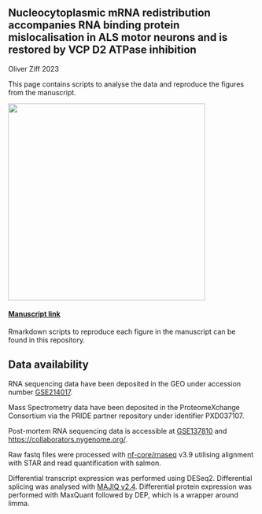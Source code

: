 ## Nucleocytoplasmic mRNA redistribution accompanies RNA binding protein mislocalisation in ALS motor neurons and is restored by VCP D2 ATPase inhibition

Oliver Ziff 2023

This page contains scripts to analyse the data and reproduce the figures from the manuscript.

<img src="https://ojziff.github.io/als_mrna_rbp_localisation/figures/graphical abstract.png" height="400">

#### [Manuscript link](https://www.cell.com/neuron/home)

Rmarkdown scripts to reproduce each figure in the manuscript can be found in this repository.

## Data availability

RNA sequencing data have been deposited in the GEO under accession number [GSE214017](https://www.ncbi.nlm.nih.gov/geo/query/acc.cgi?acc=GSE214017). 

Mass Spectrometry data have been deposited in the ProteomeXchange Consortium via the PRIDE partner repository under identifier PXD037107.

Post-mortem RNA sequencing data is accessible at [GSE137810](https://www.ncbi.nlm.nih.gov/geo/query/acc.cgi?acc=GSE137810) and https://collaborators.nygenome.org/. 

Raw fastq files were processed with [nf-core/rnaseq](https://nf-co.re/rnaseq) v3.9 utilising alignment with STAR and read quantification with salmon. 

Differential transcript expression was performed using DESeq2. Differential splicing was analysed with [MAJIQ v2.4](https://majiq.biociphers.org/). Differential protein expression was performed with MaxQuant followed by DEP, which is a wrapper around limma.
